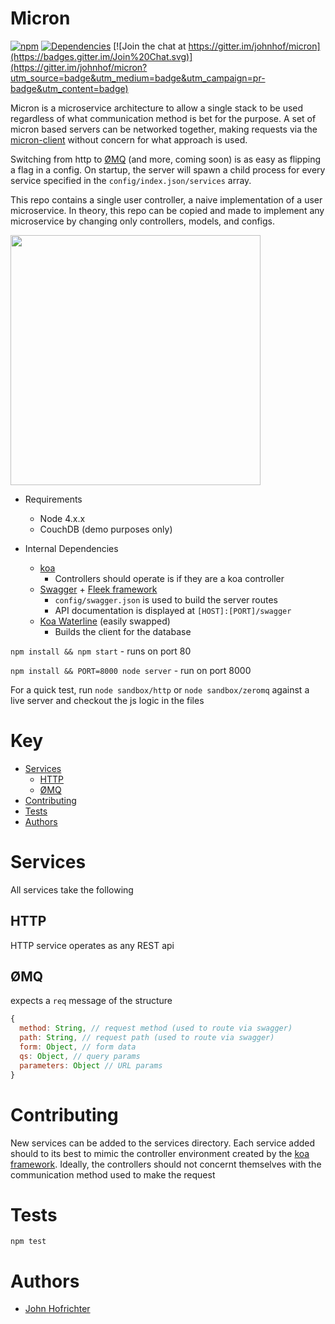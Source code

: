 # Micron

[![npm](https://img.shields.io/npm/l/express.svg)](https://github.com/johnhof/micron/blob/master/LICENSE)  [![Dependencies](https://img.shields.io/david/johnhof/micron.svg)](https://david-dm.org/johnhof/micron) [![Join the chat at https://gitter.im/johnhof/micron](https://badges.gitter.im/Join%20Chat.svg)](https://gitter.im/johnhof/micron?utm_source=badge&utm_medium=badge&utm_campaign=pr-badge&utm_content=badge)

Micron is a microservice architecture to allow a single stack to be used regardless of what communication method is bet for the purpose. A set of micron based servers can be networked together, making requests via the [micron-client](https://github.com/johnhof/micron-client) without concern for what approach is used.

Switching from http to [ØMQ](http://zeromq.org/) (and more, coming soon) is as easy as flipping a flag in a config. On startup, the server will spawn a child process for every service specified in the `config/index.json/services` array.

This repo contains a single user controller, a naive implementation of a user microservice. In theory, this repo can be copied and made to implement any microservice by changing only controllers, models, and configs.

<img src="http://i.imgur.com/fm46NVd.png?1" width="400">

- Requirements
  - Node 4.x.x
  - CouchDB (demo purposes only)

- Internal Dependencies
  - [koa](http://koajs.com/)
    - Controllers should operate is if they are a koa controller
  - [Swagger](http://swagger.io/) + [Fleek framework](https://github.com/fleekjs)
    - `config/swagger.json` is used to build the server routes
    - API documentation is displayed at `[HOST]:[PORT]/swagger`
  - [Koa Waterline](https://www.npmjs.com/package/koa-waterline) (easily swapped)
    - Builds the client for the database

`npm install && npm start` - runs on port 80

`npm install && PORT=8000 node server` - run on port 8000

For a quick test, run `node sandbox/http` or `node sandbox/zeromq` against a live server and checkout the js logic in the files

# Key

- [Services](#services)
  - [HTTP](#http)
  - [ØMQ](#Ømq)
- [Contributing](#contributing)
- [Tests](#tests)
- [Authors](#authors)

# Services

All services take the following

## HTTP

HTTP service operates as any REST api

## ØMQ

expects a `req` message of the structure

```javascript
{
  method: String, // request method (used to route via swagger)
  path: String, // request path (used to route via swagger)
  form: Object, // form data
  qs: Object, // query params
  parameters: Object // URL params
}
```

# Contributing

New services can be added to the services directory. Each service added should to its best to mimic the controller environment created by the [koa framework](http://koajs.com/). Ideally, the controllers should not concernt themselves with the communication method used to make the request

# Tests

`npm test`

# Authors

- [John Hofrichter](https://github.com/johnhof)
